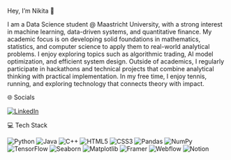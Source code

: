 Hey, I’m Nikita 👋


I am a Data Science student @ Maastricht University, with a strong interest in machine learning, data-driven systems, and quantitative finance. My academic focus is on developing solid foundations in mathematics, statistics, and computer science to apply them to real-world analytical problems.
I enjoy exploring topics such as algorithmic trading, AI model optimization, and efficient system design. Outside of academics, I regularly participate in hackathons and technical projects that combine analytical thinking with practical implementation.
In my free time, I enjoy tennis, running, and exploring technology that connects theory with impact.



🌐 Socials

[![LinkedIn](https://img.shields.io/badge/LinkedIn-0077B5.svg?logo=linkedin&logoColor=white)](https://www.linkedin.com/in/nikita-kirillov-b5a218378/)


💻 Tech Stack  

![Python](https://img.shields.io/badge/Python-3670A0?style=for-the-badge&logo=python&logoColor=ffdd54)
![Java](https://img.shields.io/badge/Java-ED8B00?style=for-the-badge&logo=openjdk&logoColor=white)
![C++](https://img.shields.io/badge/C++-00599C?style=for-the-badge&logo=cplusplus&logoColor=white)
![HTML5](https://img.shields.io/badge/HTML5-E34F26?style=for-the-badge&logo=html5&logoColor=white)
![CSS3](https://img.shields.io/badge/CSS3-1572B6?style=for-the-badge&logo=css3&logoColor=white)
![Pandas](https://img.shields.io/badge/Pandas-150458?style=for-the-badge&logo=pandas&logoColor=white)
![NumPy](https://img.shields.io/badge/NumPy-013243?style=for-the-badge&logo=numpy&logoColor=white)
![TensorFlow](https://img.shields.io/badge/TensorFlow-FF6F00?style=for-the-badge&logo=tensorflow&logoColor=white)
![Seaborn](https://img.shields.io/badge/Seaborn-3776AB?style=for-the-badge&logo=python&logoColor=white)
![Matplotlib](https://img.shields.io/badge/Matplotlib-013243?style=for-the-badge&logo=plotly&logoColor=white)
![Framer](https://img.shields.io/badge/Framer-0055FF?style=for-the-badge&logo=framer&logoColor=white)
![Webflow](https://img.shields.io/badge/Webflow-146EF5?style=for-the-badge&logo=webflow&logoColor=white)
![Notion](https://img.shields.io/badge/Notion-000000?style=for-the-badge&logo=notion&logoColor=white)
